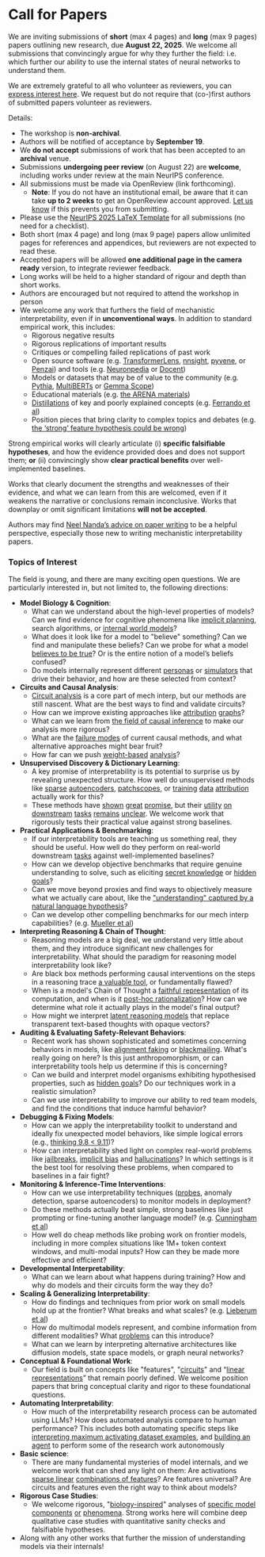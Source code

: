 # Call for Papers
We are inviting submissions of **short** (max 4 pages) and **long** (max 9 pages) papers outlining new research, due **August 22, 2025**. We welcome all submissions that convincingly argue for why they further the field: i.e. which further our ability to use the internal states of neural networks to understand them. 

We are extremely grateful to all who volunteer as reviewers, you can [express interest here](https://www.google.com/url?q=https://docs.google.com/forms/d/e/1FAIpQLSdiw1SJllzoTz_nqzDTzTOGb9DV3W_truQyh-WvYj_QGIi7Mg/viewform?usp%3Ddialog&sa=D&source=editors&ust=1753258267149899&usg=AOvVaw0_AvVt6pb5Pjr3IQ5NgoOY). We request but do not require that (co-)first authors of submitted papers volunteer as reviewers. 

Details: 
* The workshop is **non-archival**.
* Authors will be notified of acceptance by **September 19**.
* We **do not accept** submissions of work that has been accepted to an **archival** venue.
* Submissions **undergoing peer review** (on August 22) are **welcome**, including works under review at the main NeurIPS conference.
* All submissions must be made via OpenReview (link forthcoming).
  * **Note**: If you do not have an institutional email, be aware that it can take **up to 2 weeks** to get an OpenReview account approved. [Let us know](mailto:neurips2025@mechinterpworkshop.com) if this prevents you from submitting.
* Please use the [NeurIPS 2025 LaTeX Template](https://www.google.com/url?q=https://media.neurips.cc/Conferences/NeurIPS2025/Styles.zip&sa=D&source=editors&ust=1753258267153103&usg=AOvVaw24DJUAa7LBRTzp4aCyKp7j) for all submissions (no need for a checklist).
* Both short (max 4 page) and long (max 9 page) papers allow unlimited pages for references and appendices, but reviewers are not expected to read these.
* Accepted papers will be allowed **one additional page in the camera ready** version, to integrate reviewer feedback.
* Long works will be held to a higher standard of rigour and depth than short works.
* Authors are encouraged but not required to attend the workshop in person
* We welcome any work that furthers the field of mechanistic interpretability, even if in **unconventional ways**. In addition to standard empirical work, this includes:
  * Rigorous negative results
  * Rigorous replications of important results
  * Critiques or compelling failed replications of past work
  * Open source software (e.g. [TransformerLens](https://www.google.com/url?q=https://github.com/neelnanda-io/TransformerLens&sa=D&source=editors&ust=1753258267156070&usg=AOvVaw3RL1zVseyIs-S9ejy_rOAQ), [nnsight](https://www.google.com/url?q=https://github.com/ndif-team/nnsight&sa=D&source=editors&ust=1753258267156360&usg=AOvVaw1Sz22cYtEmzZgKQGsMR4vR), [pyvene](https://www.google.com/url?q=https://github.com/stanfordnlp/pyvene/tree/main/pyvene/models/mlp&sa=D&source=editors&ust=1753258267156572&usg=AOvVaw2qvU5vzGfREOMXqJWEhW2_), or [Penzai](https://www.google.com/url?q=https://github.com/google-deepmind/penzai&sa=D&source=editors&ust=1753258267156737&usg=AOvVaw1x6nfqg_TecEankohr9N07)) and tools (e.g. [Neuronpedia](https://www.google.com/url?q=http://neuronpedia.org&sa=D&source=editors&ust=1753258267156892&usg=AOvVaw1zPiV0cLET5-PGOf2xsfNm) or [Docent](https://www.google.com/url?q=https://transluce.org/introducing-docent&sa=D&source=editors&ust=1753258267157028&usg=AOvVaw1XHzGsmv4k488hr-l0qQkX))
  * Models or datasets that may be of value to the community (e.g. [Pythia](https://www.google.com/url?q=https://arxiv.org/abs/2304.01373&sa=D&source=editors&ust=1753258267157495&usg=AOvVaw2tUgmBIQAvrVZMgbObJiQm), [MultiBERTs](https://www.google.com/url?q=https://arxiv.org/abs/2106.16163&sa=D&source=editors&ust=1753258267157696&usg=AOvVaw0jt30OoJGHiCOgj5X_16wV) or [Gemma Scope](https://www.google.com/url?q=https://arxiv.org/abs/2408.05147&sa=D&source=editors&ust=1753258267157903&usg=AOvVaw2PaI-Ky2ey5xaCu-bXmrvP))
  * Educational materials (e.g. [the ARENA materials](https://www.google.com/url?q=https://arena3-chapter1-transformer-interp.streamlit.app/&sa=D&source=editors&ust=1753258267158298&usg=AOvVaw3essaS2qP3tZXcoHSI-bnT))
  * [Distillations](https://www.google.com/url?q=https://distill.pub/2017/research-debt/&sa=D&source=editors&ust=1753258267158602&usg=AOvVaw2Vo3bo71hs1U-JTsCDDrUW) of key and poorly explained concepts (e.g. [Ferrando et al](https://www.google.com/url?q=https://arxiv.org/abs/2405.00208&sa=D&source=editors&ust=1753258267158975&usg=AOvVaw0TpTRXUlnhF888WBbDWvGk))
  * Position pieces that bring clarity to complex topics and debates (e.g. [the ‘strong’ feature hypothesis could be wrong](https://www.google.com/url?q=https://www.alignmentforum.org/posts/tojtPCCRpKLSHBdpn/the-strong-feature-hypothesis-could-be-wrong&sa=D&source=editors&ust=1753258267159758&usg=AOvVaw0nK4_qhY0xGBNCq3E8lglD))

Strong empirical works will clearly articulate (i) **specific falsifiable hypotheses**, and how the evidence provided does and does not support them; **or** (ii) convincingly show **clear practical benefits** over well-implemented baselines. 

Works that clearly document the strengths and weaknesses of their evidence, and what we can learn from this are welcomed, even if it weakens the narrative or conclusions remain inconclusive. Works that downplay or omit significant limitations **will not be accepted**. 

Authors may find [Neel Nanda’s advice on paper writing](https://www.google.com/url?q=https://www.alignmentforum.org/posts/eJGptPbbFPZGLpjsp/highly-opinionated-advice-on-how-to-write-ml-papers&sa=D&source=editors&ust=1753258267162387&usg=AOvVaw1OGs4gSuWHMl3tO7cszOtK) to be a helpful perspective, especially those new to writing mechanistic interpretability papers. 
### Topics of Interest
The field is young, and there are many exciting open questions. We are particularly interested in, but not limited to, the following directions: 
* **Model Biology & Cognition**:
  * What can we understand about the high-level properties of models? Can we find evidence for cognitive phenomena like [implicit planning](https://www.google.com/url?q=https://transformer-circuits.pub/2025/attribution-graphs/biology.html%23dives-poems&sa=D&source=editors&ust=1753258267164585&usg=AOvVaw3xWsAHb5OwaToHSmR5doXa), search algorithms, or [internal world models](https://www.google.com/url?q=https://arxiv.org/abs/2210.13382&sa=D&source=editors&ust=1753258267164835&usg=AOvVaw0olZJq3RYPlhMZo0ExD2Wo)?
  * What does it look like for a model to "believe" something? Can we find and manipulate these beliefs? Can we probe for what a model [believes to be true](https://www.google.com/url?q=https://arxiv.org/abs/2310.06824&sa=D&source=editors&ust=1753258267165311&usg=AOvVaw257XsiQLru3XbxCxuB9pG3)? Or is the entire notion of a model’s beliefs confused?
  * Do models internally represent different [personas](https://www.google.com/url?q=https://arxiv.org/abs/2406.12094&sa=D&source=editors&ust=1753258267165768&usg=AOvVaw1EfGdjcW-1jNN0voYhepqL) or [simulators](https://www.google.com/url?q=https://www.nature.com/articles/s41586-023-06647-8&sa=D&source=editors&ust=1753258267166040&usg=AOvVaw3lyVS-SYhNM_vXn6pLLh9m) that drive their behavior, and how are these selected from context?
* **Circuits and Causal Analysis**:
  * [Circuit analysis](https://www.google.com/url?q=https://distill.pub/2020/circuits/zoom-in/&sa=D&source=editors&ust=1753258267166805&usg=AOvVaw2XopSZaq9ldaHrTPyze_xr) is a core part of mech interp, but our methods are still nascent. What are the best ways to find and validate circuits?
  * How can we improve existing approaches like [attribution](https://www.google.com/url?q=https://arxiv.org/abs/2406.11944&sa=D&source=editors&ust=1753258267167609&usg=AOvVaw2Iyk3_8Ts1I8iGkyJZAFTj) [graphs](https://www.google.com/url?q=https://transformer-circuits.pub/2025/attribution-graphs/methods.html&sa=D&source=editors&ust=1753258267167841&usg=AOvVaw0ZdvYH8aC54M15XLcGMwzn)?
  * What can we learn from [the field of causal inference](https://www.google.com/url?q=https://arxiv.org/abs/2407.04690&sa=D&source=editors&ust=1753258267168293&usg=AOvVaw1Qa5gaAF4LMbJGHeR7va8K) to make our analysis more rigorous?
  * What are the [failure modes](https://www.google.com/url?q=https://arxiv.org/abs/2307.15771&sa=D&source=editors&ust=1753258267168783&usg=AOvVaw3N828gzeSNWes7JnHJiCJN) of current causal methods, and what alternative approaches might bear fruit?
  * How far can we push [weight-based](https://www.google.com/url?q=https://arxiv.org/abs/2301.05217&sa=D&source=editors&ust=1753258267169396&usg=AOvVaw0cSC3shWbCTREEZe1EbeXH) [analysis](https://www.google.com/url?q=https://arxiv.org/abs/2410.08417&sa=D&source=editors&ust=1753258267169522&usg=AOvVaw2gEheawpsKSLx2nYBmX9US)?
* **Unsupervised Discovery & Dictionary Learning**:
  * A key promise of interpretability is its potential to surprise us by revealing unexpected structure. How well do unsupervised methods like [sparse](https://www.google.com/url?q=https://arxiv.org/abs/2103.15949&sa=D&source=editors&ust=1753258267170394&usg=AOvVaw2AjX8KX-ernP1nADX2ccRu) [autoencoders](https://www.google.com/url?q=https://transformer-circuits.pub/2023/monosemantic-features&sa=D&source=editors&ust=1753258267170586&usg=AOvVaw3SWxPZZR6Yyb6KxVvcczhS), [patch](https://www.google.com/url?q=https://arxiv.org/abs/2401.06102&sa=D&source=editors&ust=1753258267170689&usg=AOvVaw1CrShjlXOw4kwGB6eLtEGt)[scopes](https://www.google.com/url?q=https://arxiv.org/abs/2403.10949v2&sa=D&source=editors&ust=1753258267170799&usg=AOvVaw3W7RxHVtl1OaZ-aqydf9x_), or [training](https://www.google.com/url?q=https://proceedings.mlr.press/v70/koh17a?ref%3Dhttps://githubhelp.com&sa=D&source=editors&ust=1753258267170976&usg=AOvVaw3rKUPzEDmxqRBecZTbNy4Z) [data](https://www.google.com/url?q=https://arxiv.org/abs/2308.03296&sa=D&source=editors&ust=1753258267171103&usg=AOvVaw2GWba_Uex59VKpulyew0b0) [attribution](https://www.google.com/url?q=https://arxiv.org/abs/2205.11482&sa=D&source=editors&ust=1753258267171304&usg=AOvVaw2BI_UkB5tp2F1yTZfxkvB3) actually work for this?
  * These methods have [shown](https://www.google.com/url?q=https://transformer-circuits.pub/2024/scaling-monosemanticity/index.html&sa=D&source=editors&ust=1753258267171853&usg=AOvVaw3MxaGE37_rAq9UFnFgYgso) [great](https://www.google.com/url?q=https://transformer-circuits.pub/2025/attribution-graphs/biology.html&sa=D&source=editors&ust=1753258267172148&usg=AOvVaw2dbJ176K7HWDcrh3aPJW85) [promise](https://www.google.com/url?q=https://arxiv.org/abs/2503.10965&sa=D&source=editors&ust=1753258267172350&usg=AOvVaw2pdk0ecnvPRQfkxnegWrTk), but their [utility](https://www.google.com/url?q=https://arxiv.org/abs/2502.16681&sa=D&source=editors&ust=1753258267172569&usg=AOvVaw3Dq9EUvFQnc_bNWD6BP4Z-) [on](https://www.google.com/url?q=https://www.tilderesearch.com/blog/sieve&sa=D&source=editors&ust=1753258267172733&usg=AOvVaw1_kYFv6AIermDsmqPH1t_R) [downstream](https://www.google.com/url?q=https://arxiv.org/abs/2501.17148&sa=D&source=editors&ust=1753258267172973&usg=AOvVaw0JxymodrYxmjH-2JJWKAQw) [tasks](https://www.google.com/url?q=https://transformer-circuits.pub/2024/features-as-classifiers/index.html&sa=D&source=editors&ust=1753258267173189&usg=AOvVaw0d9egdkE6uyrNeo9BTP9yG) [remains](https://www.google.com/url?q=https://arxiv.org/abs/2502.04382&sa=D&source=editors&ust=1753258267173343&usg=AOvVaw3ZdpFNmGRJX8rt1kcDyNHM) [unclear](https://www.google.com/url?q=https://www.alignmentforum.org/posts/4uXCAJNuPKtKBsi28/negative-results-for-saes-on-downstream-tasks&sa=D&source=editors&ust=1753258267173498&usg=AOvVaw2-WpcExipPSHJSidTcNk7x). We welcome work that rigorously tests their practical value against strong baselines.
* **Practical Applications & Benchmarking**:
  * If our interpretability tools are teaching us something real, they should be useful. How well do they perform on real-world downstream [tasks](https://www.google.com/url?q=https://www.lesswrong.com/posts/wGRnzCFcowRCrpX4Y/downstream-applications-as-validation-of-interpretability&sa=D&source=editors&ust=1753258267174755&usg=AOvVaw1bNre1WcQ3-e72KVf8xfG4) against well-implemented baselines?
  * How can we develop objective benchmarks that require genuine understanding to solve, such as eliciting [secret knowledge](https://www.google.com/url?q=https://arxiv.org/abs/2505.14352&sa=D&source=editors&ust=1753258267175455&usg=AOvVaw01sSsQi-MU6Bw2JZVJYasm) or [hidden goals](https://www.google.com/url?q=https://arxiv.org/abs/2503.10965&sa=D&source=editors&ust=1753258267175609&usg=AOvVaw0Fdg2mgevryzWajSQqOwpB)?
  * Can we move beyond proxies and find ways to objectively measure what we actually care about, like the ["understanding" captured by a natural language hypothesis](https://www.google.com/url?q=https://arxiv.org/abs/2502.04382&sa=D&source=editors&ust=1753258267176495&usg=AOvVaw3nRBsJAfkerP4FqmS_JcDm)?
  * Can we develop other compelling benchmarks for our mech interp capabilities? (e.g. [Mueller et al](https://www.google.com/url?q=https://arxiv.org/abs/2504.13151&sa=D&source=editors&ust=1753258267176977&usg=AOvVaw1umv8pwVIqjJtT_-C9M33u))
* **Interpreting Reasoning & Chain of Thought**:
  * Reasoning models are a big deal, we understand very little about them, and they introduce significant new challenges for interpretability. What should the paradigm for reasoning model interpretability look like?
  * Are black box methods performing causal interventions on the steps in a reasoning trace [a valuable tool](https://www.google.com/url?q=https://arxiv.org/abs/2506.19143&sa=D&source=editors&ust=1753258267178291&usg=AOvVaw1q4H9ko0dgoTaBk09C5fAJ), or fundamentally flawed?
  * When is a model's Chain of Thought a [faithful representation](https://www.google.com/url?q=https://arxiv.org/abs/2305.04388&sa=D&source=editors&ust=1753258267178811&usg=AOvVaw0qjOp3i1zhSy98oAMWJR5d) of its computation, and when is it [post-hoc rationalization](https://www.google.com/url?q=https://arxiv.org/abs/2503.08679&sa=D&source=editors&ust=1753258267179106&usg=AOvVaw0G4WY41ItEmMxeBbtkY6th)? How can we determine what role it actually plays in the model's final output?
  * How might we interpret [latent reasoning models](https://www.google.com/url?q=https://arxiv.org/abs/2412.06769&sa=D&source=editors&ust=1753258267179572&usg=AOvVaw1ONSzPHToVYiWbZvr-vINP) that replace transparent text-based thoughts with opaque vectors?
* **Auditing & Evaluating Safety-Relevant Behaviors**:
  * Recent work has shown sophisticated and sometimes concerning behaviors in models, like [alignment faking](https://www.google.com/url?q=https://arxiv.org/abs/2412.14093&sa=D&source=editors&ust=1753258267180394&usg=AOvVaw1IDPMZ2cenHz3zpVwNkLxq) or [blackmailing](https://www.google.com/url?q=https://www.anthropic.com/research/agentic-misalignment&sa=D&source=editors&ust=1753258267180602&usg=AOvVaw200h6TZRjgm2WI4f8nWgQX). What's really going on here? Is this just anthropomorphism, or can interpretability tools help us determine if this is concerning?
  * Can we build and interpret model organisms exhibiting hypothesised properties, such as [hidden goals](https://www.google.com/url?q=https://arxiv.org/abs/2503.10965&sa=D&source=editors&ust=1753258267181462&usg=AOvVaw14YSTip2MI8FMp1lsktkR2)? Do our techniques work in a realistic simulation?
  * Can we use interpretability to improve our ability to red team models, and find the conditions that induce harmful behavior?
* **Debugging & Fixing Models**:
  * How can we apply the interpretability toolkit to understand and ideally fix unexpected model behaviors, like simple logical errors (e.g., [thinking 9.8 < 9.11](https://www.google.com/url?q=https://transluce.org/observability-interface&sa=D&source=editors&ust=1753258267183241&usg=AOvVaw3j7JHBFTeyQrfJb9U3OZ13))?
  * How can interpretability shed light on complex real-world problems like [jailbreaks](https://www.google.com/url?q=https://transformer-circuits.pub/2025/attribution-graphs/biology.html%23dives-jailbreak&sa=D&source=editors&ust=1753258267184166&usg=AOvVaw3OGRpWcY5aqgg8SWtR4j6v), [implicit bias](https://www.google.com/url?q=https://arxiv.org/abs/2506.10922&sa=D&source=editors&ust=1753258267184556&usg=AOvVaw1XkG6MPQADFN1SrZQp6PYz) and [hallucinations](https://www.google.com/url?q=https://arxiv.org/abs/2411.14257&sa=D&source=editors&ust=1753258267184895&usg=AOvVaw1Am9hqxh-UptHYLWC3ni72)? In which settings is it the best tool for resolving these problems, when compared to baselines in a fair fight?
* **Monitoring & Inference-Time Interventions**:
  * How can we use interpretability techniques ([probes](https://www.google.com/url?q=https://arxiv.org/abs/2102.12452&sa=D&source=editors&ust=1753258267186436&usg=AOvVaw3R1uudRVvdTtp6HBJLjd8y), anomaly detection, sparse autoencoders) to monitor models in deployment?
  * Do these methods actually beat simple, strong baselines like just prompting or fine-tuning another language model? (e.g. [Cunningham et al](https://www.google.com/url?q=https://alignment.anthropic.com/2025/cheap-monitors/&sa=D&source=editors&ust=1753258267187772&usg=AOvVaw2yELyaHg_5vzHtIwwl5c2P))
  * How well do cheap methods like probing work on frontier models, including in more complex situations like 1M+ token context windows, and multi-modal inputs? How can they be made more effective and efficient?
* **Developmental Interpretability**:
  * What can we learn about what happens during training? How and why do models and their circuits form the way they do?
* **Scaling & Generalizing Interpretability**:
  * How do findings and techniques from prior work on small models hold up at the frontier? What breaks and what scales? (e.g. [Lieberum et al](https://www.google.com/url?q=https://arxiv.org/abs/2307.09458&sa=D&source=editors&ust=1753258267190543&usg=AOvVaw3LvZkvNbrl0fCHA3RuKEv9))
  * How do multimodal models represent, and combine information from different modalities? What [problems](https://www.google.com/url?q=https://openreview.net/pdf?id%3DVUhRdZp8ke&sa=D&source=editors&ust=1753258267191215&usg=AOvVaw09GgGwrXSCuZmTv3P4wKjh) can this introduce?
  * What can we learn by interpreting alternative architectures like diffusion models, state space models, or graph neural networks?
* **Conceptual & Foundational Work**:
  * Our field is built on concepts like "features", "[circuits](https://www.google.com/url?q=https://distill.pub/2020/circuits/zoom-in/&sa=D&source=editors&ust=1753258267192780&usg=AOvVaw3jhakf0A-YpYsiCd1xG9Qn)" and “[linear representations](https://www.google.com/url?q=https://transformer-circuits.pub/2024/july-update/index.html%23linear-representations&sa=D&source=editors&ust=1753258267193222&usg=AOvVaw1GO8lgDN_K3U6eBeLlhk_N)” that remain poorly defined. We welcome position papers that bring conceptual clarity and rigor to these foundational questions.
* **Automating Interpretability**:
  * How much of the interpretability research process can be automated using LLMs? How does automated analysis compare to human performance? This includes both automating specific steps like [interpreting maximum activating dataset examples](https://www.google.com/url?q=https://openaipublic.blob.core.windows.net/neuron-explainer/paper/index.html&sa=D&source=editors&ust=1753258267195235&usg=AOvVaw2dDbMRe-tWcXTVc601Io04), and [building an agent](https://www.google.com/url?q=https://arxiv.org/abs/2404.14394&sa=D&source=editors&ust=1753258267195673&usg=AOvVaw1nzm_W3qIqaiJbl3hJkgWh) to perform some of the research work autonomously
* **Basic science**:
  * There are many fundamental mysteries of model internals, and we welcome work that can shed any light on them: Are activations [sparse linear](https://www.google.com/url?q=https://arxiv.org/abs/1601.03764&sa=D&source=editors&ust=1753258267196780&usg=AOvVaw0e6mtcZAxUjTElr0cY5QUx) [combinations of features](https://www.google.com/url?q=https://transformer-circuits.pub/2022/toy_model/index.html&sa=D&source=editors&ust=1753258267197124&usg=AOvVaw2EiSKeNmuLT0Q7h-BiZd0J)? Are features universal? Are circuits and features even the right way to think about models?
* **Rigorous Case Studies**:
  * We welcome rigorous, "[biology-inspired](https://www.google.com/url?q=https://distill.pub/2020/circuits/curve-circuits/&sa=D&source=editors&ust=1753258267198217&usg=AOvVaw0sDHKsfWEh8qSD0HShfIji)" analyses of [specific model](https://www.google.com/url?q=https://arxiv.org/abs/2310.04625&sa=D&source=editors&ust=1753258267198584&usg=AOvVaw3vqPpJuOwF8gVvcMY4D77P) [components](https://www.google.com/url?q=https://transformer-circuits.pub/2024/scaling-monosemanticity/index.html&sa=D&source=editors&ust=1753258267198896&usg=AOvVaw03t5A0sVetgUqjlLLn6X5p) [or](https://www.google.com/url?q=https://arxiv.org/abs/2305.01610&sa=D&source=editors&ust=1753258267199083&usg=AOvVaw3jV8CcXxggvugkwRKMQiuf) [phenomena](https://www.google.com/url?q=https://arxiv.org/abs/2306.09346&sa=D&source=editors&ust=1753258267199281&usg=AOvVaw1v2jScwV0gEKs-atn4qfJK). Strong works here will combine deep qualitative case studies with quantitative sanity checks and falsifiable hypotheses.
* Along with any other works that further the mission of understanding models via their internals!